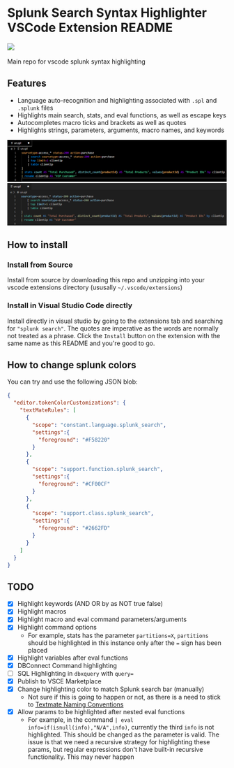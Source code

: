 # Splunk Search Syntax Highlighter VSCode Extension README

<img src="https://img.shields.io/badge/Downloads-100%2B-green">

Main repo for vscode splunk syntax highlighting

## Features

- Language auto-recognition and highlighting associated with `.spl` and `.splunk` files
- Highlights main search, stats, and eval functions, as well as escape keys
- Autocompletes macro ticks and brackets as well as quotes
- Highlights strings, parameters, arguments, macro names, and keywords

<img src="https://raw.githubusercontent.com/arcsector/vscode-splunk-search-syntax/master/.github/vscode_splunk_highlighting-Noctis_High_Contrast.png">


<img src="https://raw.githubusercontent.com/arcsector/vscode-splunk-search-syntax/master/.github/vscode_splunk_highlighting-default.png">

## How to install

### Install from Source

Install from source by downloading this repo and unzipping into your vscode extensions directory (ususally `~/.vscode/extensions`)

### Install in Visual Studio Code directly

Install directly in visual studio by going to the extensions tab and searching for `"splunk search"`. The quotes are imperative as the words are normally not treated as a phrase. Click the `Install` button on the  extension with the same name as this README and you're good to go.

## How to change splunk colors

You can try and use the following JSON blob:
```json
{
  "editor.tokenColorCustomizations": {
    "textMateRules": [
      {
        "scope": "constant.language.splunk_search",
        "settings":{
          "foreground": "#F58220"
        }
      },
      {
        "scope": "support.function.splunk_search",
        "settings":{
          "foreground": "#CF00CF"
        }
      },
      {
        "scope": "support.class.splunk_search",
        "settings":{
          "foreground": "#2662FD"
        }
      }
    ]
  }
}
```

## TODO

- [X] Highlight keywords (AND OR by as NOT true false)
- [X] Highlight macros
- [X] Highlight macro and eval command parameters/arguments
- [X] Highlight command options
  - For example, stats has the parameter `partitions=X`, `partitions` should be highlighted in this instance only after the `=` sign has been placed
- [X] Highlight variables after eval functions
- [X] DBConnect Command highlighting
- [ ] SQL Highlighting in `dbxquery` with `query=`
- [X] Publish to VSCE Marketplace
- [X] Change highlighting color to match Splunk search bar (manually)
  - Not sure if this is going to happen or not, as there is a need to stick to [Textmate Naming Conventions](https://macromates.com/manual/en/language_grammars#naming_conventions)
- [X] Allow params to be highlighted after nested eval functions
  - For example, in the command `| eval info=if(isnull(info),"N/A",info)`, currently the third `info` is not highlighted. This should be changed as the parameter is valid. The issue is that we need a recursive strategy for highlighting these params, but regular expressions don't have built-in recursive functionality. This may never happen
